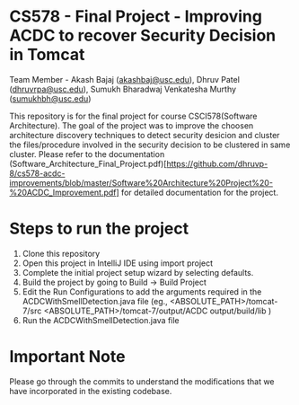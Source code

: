 # CS578 - Final Project - Improving ACDC to recover Security Decision in Tomcat

Team Member - Akash Bajaj (akashbaj@usc.edu), Dhruv Patel (dhruvrpa@usc.edu), Sumukh Bharadwaj Venkatesha Murthy (sumukhbh@usc.edu)

This repository is for the final project for course CSCI578(Software Architecture). The goal of the project was to improve the choosen architecture discovery techniques to detect security desicion and cluster the files/procedure involved in the security decision to be clustered in same cluster. 
Please refer to the documentation (Software_Architecture_Final_Project.pdf)[https://github.com/dhruvp-8/cs578-acdc-improvements/blob/master/Software%20Architecture%20Project%20-%20ACDC_Improvement.pdf] for detailed documentation for the project.

# Steps to run the project

1. Clone this repository
2. Open this project in IntelliJ IDE using import project
3. Complete the initial project setup wizard by selecting defaults.
4. Build the project by going to Build -> Build Project
5. Edit the Run Configurations to add the arguments required in the ACDCWithSmellDetection.java file (eg., <ABSOLUTE_PATH>/tomcat-7/src <ABSOLUTE_PATH>/tomcat-7/output/ACDC output/build/lib )
6. Run the ACDCWithSmellDetection.java file

# Important Note

Please go through the commits to understand the modifications that we have incorporated in the existing codebase.
